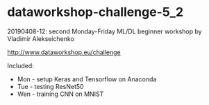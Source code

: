 # dataworkshop-challenge-5_2
20190408-12: second Monday-Friday ML/DL beginner workshop by Vladimir Alekseichenko

http://www.dataworkshop.eu/challenge

Included:
* Mon - setup Keras and Tensorflow on Anaconda
* Tue - testing ResNet50
* Wen - training CNN on MNIST

